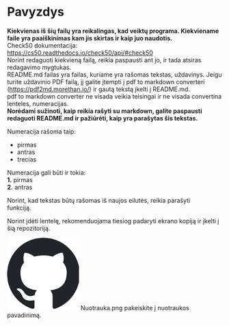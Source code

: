 # Pavyzdys

**Kiekvienas iš šių failų yra reikalingas, kad veiktų programa. Kiekviename faile yra paaiškinimas kam jis skirtas ir kaip juo naudotis.**<br/>
Check50 dokumentacija: https://cs50.readthedocs.io/check50/api/#check50 <br/>
Norint redaguoti kiekvieną failą, reikia paspausti ant jo, ir tada atsiras redagavimo mygtukas. <br/>
README.md failas yra failas, kuriame yra rašomas tekstas, uždavinys. Jeigu turite uždavinio PDF failą, jį galite įtempti į pdf to markdown converteri (https://pdf2md.morethan.io/) ir gautą tekstą įkelti į README.md.<br/>
pdf to markdown converter ne visada veikia teisingai ir ne visada convertina lenteles, numeracijas.<br/>
**Norėdami sužinoti, kaip reikia rašyti su markdown, galite paspausti redaguoti README.md ir pažiūrėti, kaip yra parašytas šis tekstas.**<br/>

Numeracija rašoma taip: 
* pirmas 
* antras
* trecias

Numeracija gali būti ir tokia: <br/>
**1.** pirmas <br/>
**2.** antras <br/> 

Norint, kad tekstas būtų rašomas iš naujos eilutės, reikia parašyti <br/> funkciją.

Norint įdėti lentelę, rekomenduojama tiesiog padaryti ekrano kopiją ir įkelti į šią repozitoriją.

![](Nuotrauka.png)
Nuotrauka.png pakeiskite į nuotraukos pavadinimą.
